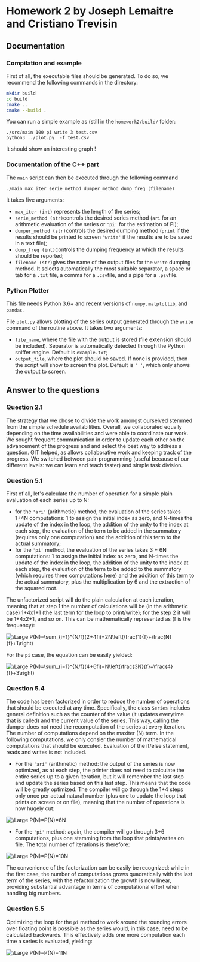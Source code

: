 # Homework 2 by Joseph Lemaitre and Cristiano Trevisin
 
## Documentation
### Compilation and example
First of all, the executable files should be generated. To do so, we recommend the following commands in the directory:
```bash
mkdir build
cd build
cmake ..
cmake --build .
```
You can run a simple example as (still in the `homework2/build/` folder:
```
./src/main 100 pi write 3 test.csv
python3 ../plot.py  -f test.csv
```
It should show an interesting graph !



### Documentation of the C++ part
The ```main``` script can then be executed through the following command
```
./main max_iter serie_method dumper_method dump_freq (filename)
```
It takes five arguments:

* ```max_iter (int)``` represents the length of the series;
* ```serie_method (str)```controls the desired series method (```ari``` for an arithmetic evaluation of the series or ```'pi'``` for the estimation of Pi);
* ```dumper_method (str)```controls the desired dumping method (```print``` if the results should be printed to screen ```'write'``` if the results are to be saved in a text file);
* ```dump_freq (int)```controls the dumping frequency at which the results should be reported;
* ```filename (str)```gives the name of the output files for the ```write``` dumping method. It selects automatically the most suitable separator, a space or tab for a ```.txt``` file, a comma for a ```.csv```file, and a pipe for a ```.psv```file.

### Python Plotter
This file needs Python 3.6+ and recent versions of ```numpy```, ```matplotlib```, and ```pandas```.

File ```plot.py``` allows plotting of the series output generated through the ```write``` command of the routine above. It takes two arguments:

* ```file_name```, where the file with the output is stored (file extension should be included). Separator is automatically detected through the Python sniffer engine. Default is ```example.txt```;
* ```output_file```, where the plot should be saved. If none is provided, then the script will show to screen the plot. Default is ```' '```, which only shows the output to screen.

## Answer to the questions
### Question 2.1 
The strategy that we chose to divide the work amongst ourselved stemmed from the simple schedule availabilities. Overall, we collaborated equally depending on the time availabilities and were able to coordinate our work. We sought frequent communication in order to update each other on the advancement of the progress and  and select the best way to address a question. GIT helped, as allows collaborative work and keeping track of the progress. We switched between pair-programming (useful because of our different levels: we can learn and teach faster) and simple task division.

### Question 5.1
First of all, let's calculate the number of operation for a simple plain evaluation of each series up to N:
* for the ```'ari'``` (arithmetic) method, the evaluation of the series takes 1+4N computations: 1 to assign the initial index as zero, and N-times the update of the index in the loop, the addition of the unity to the index at each step, the evaluation of the term to be added in the summatory (requires only one computation) and the addition of this term to the actual summatory;
* for the ```'pi'``` method, the evaluation of the series takes 3 + 6N computations: 1 to assign the initial index as zero, and N-times the update of the index in the loop, the addition of the unity to the index at each step, the evaluation of the term to be added to the summatory (which requires three computations here) and the addition of this term to the actual summatory, plus the multiplication by 6 and the extraction of the squared root.

The unfactorized script will do the plain calculation at each iteration, meaning that at step 1 the number of calculations will be (in the arithmetic case) 1+4x1+1 (the last term for the loop to print/write); for the step 2 it will be 1+4x2+1, and so on. This can be mathematically represented as (f is the frequency):

<img src="https://latex.codecogs.com/svg.latex?\Large&space;P(N)=\sum_{i=1}^{N/f}(2+4fi)=2N\left(\frac{1}{f}+\frac{N}{f}+1\right)" title="\Large P(N)=\sum_{i=1}^{N/f}(2+4fi)=2N\left(\frac{1}{f}+\frac{N}{f}+1\right)" />

For the `pi` case, the equation can be easily yielded:

<img src="https://latex.codecogs.com/svg.latex?\Large&space;P(N)=\sum_{i=1}^{N/f}(4+6fi)=N\left(\frac{3N}{f}+\frac{4}{f}+3\right)" title="\Large P(N)=\sum_{i=1}^{N/f}(4+6fi)=N\left(\frac{3N}{f}+\frac{4}{f}+3\right)" />

### Question 5.4
The code has been factorized in order to reduce the number of operations that should be executed at any time. Specifically, the class ```Series``` includes general definition such as the counter of the value (it updates everytime that is called) and the current value of the series. This way, calling the dumper does not need the recomputation of the series at every iteration. The number of computations depend on the maxiter (N) term. In the following computations, we only consier the number of mathematical computations that should be executed. Evaluation of the if/else statement, reads and writes is not included. 

* For the ```'ari'``` (arithmetic) method: the output of the series is now optimized, as at each step, the printer does not need to calculate the entire series up to a given iteration, but it will remember the last step and update the series based on this last step. This means that the code will be greatly optimized. The compiler will go through the 1+4 steps only once per actual natural number (plus one to update the loop that prints on screen or on file), meaning that the number of operations is now hugely cut:
 
<img src="https://latex.codecogs.com/svg.latex?\Large&space;P(N)=6N" title="\Large P(N)=P(N)=6N" />
  
* For the ```'pi'``` method: again, the compiler will go through 3+6 computations, plus one stemming from the loop that prints/writes on file. The total number of iterations is therefore:

<img src="https://latex.codecogs.com/svg.latex?\Large&space;P(N)=10N" title="\Large P(N)=P(N)=10N" />

The convenience of the factorization can be easily be recognized: while in the first case, the number of computations grows quadratically with the last term of the series, with the refactorization the growth is now linear, providing substantial advantage in terms of computational effort when handling big numbers.

### Question 5.5
Optimizing the loop for the `pi` method to work around the rounding errors over floating point is possible as the series would, in this case, need to be calculated backwards. This effectively adds one more computation each time a series is evaluated, yielding:

<img src="https://latex.codecogs.com/svg.latex?\Large&space;P(N)=11N" title="\Large P(N)=P(N)=11N" />
